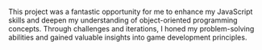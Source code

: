 This project was a fantastic opportunity for me to enhance my JavaScript skills and deepen my understanding of object-oriented programming concepts. Through challenges and iterations, I honed my problem-solving abilities and gained valuable insights into game development principles.
